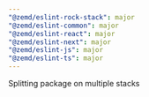 ```yaml
---
"@zemd/eslint-rock-stack": major
"@zemd/eslint-common": major
"@zemd/eslint-react": major
"@zemd/eslint-next": major
"@zemd/eslint-js": major
"@zemd/eslint-ts": major
---
```


Splitting package on multiple stacks
